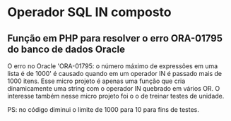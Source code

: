 # Operador SQL IN composto

## Função em PHP para resolver o erro ORA-01795 do banco de dados Oracle

O erro no Oracle 'ORA-01795: o número máximo de expressões em uma lista é de 1000' é causado quando em um operador IN é passado mais de 1000 itens. Esse micro projeto é apenas uma função que cria dinamicamente uma string com o operador IN quebrado em vários OR. O interesse também nesse micro projeto foi o o de treinar testes de unidade.

PS: no código diminui o limite de 1000 para 10 para fins de testes.
